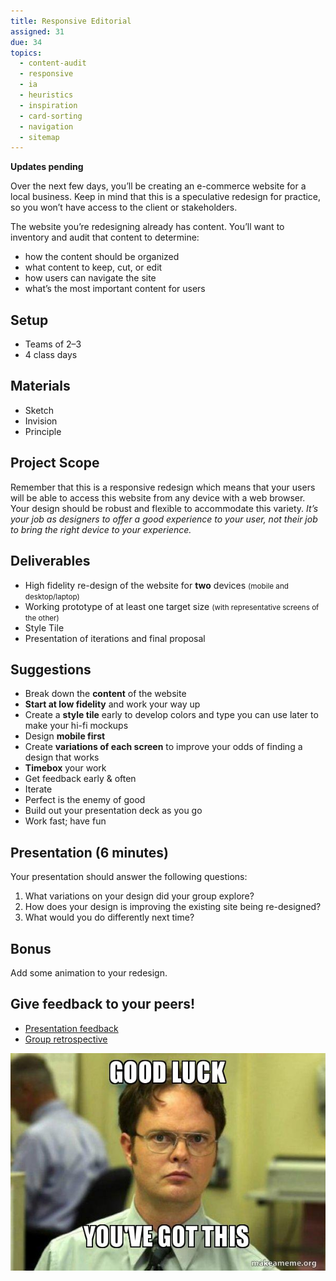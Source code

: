 ```yaml
---
title: Responsive Editorial
assigned: 31
due: 34
topics:
  - content-audit
  - responsive
  - ia
  - heuristics
  - inspiration
  - card-sorting
  - navigation
  - sitemap
---
```


**Updates pending**

Over the next few days, you’ll be creating an e-commerce website for a local business. Keep in mind that this is a speculative redesign for practice, so you won’t have access to the client or stakeholders.

The website you’re redesigning already has content. You’ll want to inventory and audit that content to determine:

- how the content should be organized
- what content to keep, cut, or edit
- how users can navigate the site
- what’s the most important content for users


## Setup

- Teams of 2–3
- 4 class days


## Materials

- Sketch
- Invision
- Principle


## Project Scope

Remember that this is a responsive redesign which means that your users will be able to access this website from any device with a web browser. Your design should be robust and flexible to accommodate this variety. *It’s your job as designers to offer a good experience to your user, not their job to bring the right device to your experience.*


## Deliverables

- High fidelity re-design of the website for **two** devices <small>(mobile and desktop/laptop)</small>
- Working prototype of at least one target size <small>(with representative screens of the other)</small>
- Style Tile
- Presentation of iterations and final proposal


## Suggestions

- Break down the **content** of the website
- **Start at low fidelity** and work your way up
- Create a **style tile** early to develop colors and type you can use later to make your hi-fi mockups
- Design **mobile first**
- Create **variations of each screen** to improve your odds of finding a design that works
- **Timebox** your work
- Get feedback early & often
- Iterate
- Perfect is the enemy of good
- Build out your presentation deck as you go
- Work fast; have fun


## Presentation (6 minutes)

Your presentation should answer the following questions:

1. What variations on your design did your group explore?
2. How does your design is improving the existing site being re-designed?
3. What would you do differently next time?


## Bonus

Add some animation to your redesign.


Give feedback to your peers!
---------------------------

- [Presentation feedback](https://drive.google.com/drive/folders/1IZmJUfvNDw9bYTrX1X9T4bC_GylI3n9q)
- [Group retrospective](https://drive.google.com/drive/folders/1eiRycXa8aemdAaO5EdoB3dAtm2Ty3auF)


<img src="/assets/images/dwight.jpg" alt="Dwight: Good luck, you've got this.">
